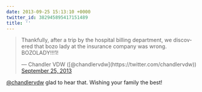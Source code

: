 ```yaml
---
date: 2013-09-25 15:13:10 +0000
twitter_id: 382945895417151489
title: ''
---
```


<blockquote class="twitter-tweet"><p lang="en" dir="ltr">Thankfully, after a trip by the hospital billing department, we discovered that bozo lady at the insurance company was wrong. BOZOLADY!!!1!</p>&mdash; Chandler VDW ([@chandlervdw](https://twitter.com/chandlervdw)) <a href="https://twitter.com/chandlervdw/status/382945414842183680?ref_src=twsrc%5Etfw">September 25, 2013</a></blockquote>
<script async src="https://platform.twitter.com/widgets.js" charset="utf-8"></script>

[@chandlervdw](https://twitter.com/chandlervdw) glad to hear that. Wishing your family the best!
